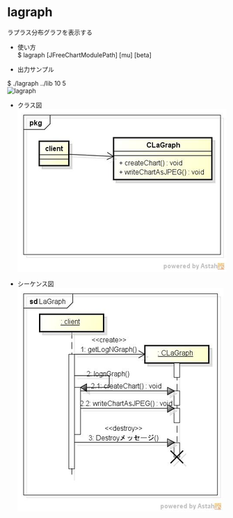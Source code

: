 lagraph
=======
ラプラス分布グラフを表示する

* 使い方  
$ lagraph [JFreeChartModulePath] [mu] [beta]

* 出力サンプル  

$ ./lagraph ../lib 	10 5  
![lagraph](images/laGraphh.jpg)

* クラス図  
![lagraph](images/pkgLaGraph.jpg)

* シーケンス図  
![lagraph](images/sdLaGraph.jpg)

